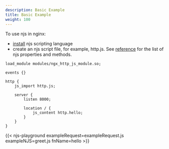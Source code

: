 ```yaml
---
description: Basic Example
title: Basic Example
weight: 100
---
```



To use njs in nginx:
- [install](https://nginx.org/en/docs/njs/install.html) njs scripting language
- create an njs script file, for example, http.js. See [reference](Reference) for the list of njs properties and methods.

```nginx
load_module modules/ngx_http_js_module.so;

events {}

http {
    js_import http.js;

    server {
        listen 8000;

        location / {
            js_content http.hello;
        }
    }
}
```


{{< njs-playground exampleRequest=exampleRequest.js exampleNJS=greet.js fnName=hello >}}